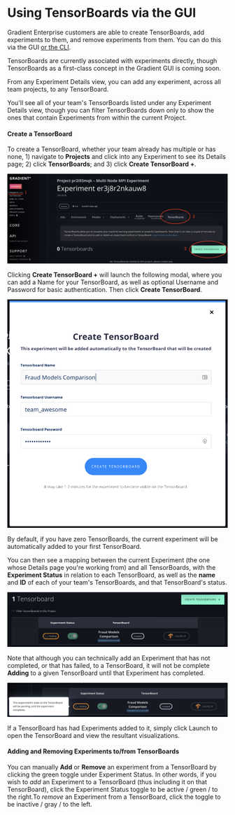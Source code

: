 # Using TensorBoards via the GUI

Gradient Enterprise customers are able to create TensorBoards, add experiments to them, and remove experiments from them. You can do this via the GUI [or the CLI](tensorboard-cli.md).

TensorBoards are currently associated with experiments directly, though TensorBoards as a first-class concept in the Gradient GUI is coming soon.

From any Experiment Details view, you can add any experiment, across all team projects, to any TensorBoard.

You'll see all of your team's TensorBoards listed under any Experiment Details view, though you can filter TensorBoards down only to show the ones that contain Experiments from within the current Project.

#### Create a TensorBoard

To create a TensorBoard, whether your team already has multiple or has none, 1\) navigate to **Projects** and click into any Experiment to see its Details page; 2\) click **TensorBoards**; and 3\) click **Create TensorBoard +**.

![Steps to Create a TensorBoard via the GUI](.gitbook/assets/tensorboards-create.png)

Clicking **Create TensorBoard +** will launch the following modal, where you can add a Name for your TensorBoard, as well as optional Username and Password for basic authentication. Then click **Create TensorBoard**.

![Create TensorBoard modal](.gitbook/assets/screen-shot-2019-12-23-at-6.53.03-pm.png)

By default, if you have zero TensorBoards, the current experiment will be automatically added to your first TensorBoard.

You can then see a mapping between the current Experiment \(the one whose Details page you're working from\) and all TensorBoards, with the **Experiment Status** in relation to each TensorBoard, as well as the **name** and **ID** of each of your team's TensorBoards, and that TensorBoard's status.

![Experiment being added to a new TensorBoard](.gitbook/assets/screen-shot-2019-12-23-at-6.53.20-pm.png)

Note that although you can technically add an Experiment that has not completed, or that has failed, to a TensorBoard, it will not be complete **Adding** to a given TensorBoard until that Experiment has completed.

![](.gitbook/assets/screen-shot-2019-12-23-at-7.17.07-pm.png)

If a TensorBoard has had Experiments added to it, simply click Launch to open the TensorBoard and view the resultant visualizations.

#### Adding and Removing Experiments to/from TensorBoards

You can manually **Add** or **Remove** an experiment from a TensorBoard by clicking the green toggle under Experiment Status. In other words, if you wish to _add_ an Experiment to a TensorBoard \(thus including it on that TensorBoard\), click the Experiment Status toggle to be active / green / to the right.To _remove_ an Experiment from a TensorBoard, click the toggle to be inactive / gray / to the left.



